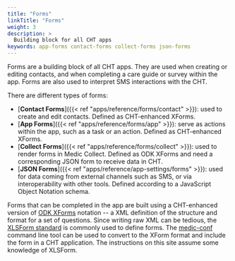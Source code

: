 ```yaml
---
title: "Forms"
linkTitle: "Forms"
weight: 3
description: >
  Building block for all CHT apps
keywords: app-forms contact-forms collect-forms json-forms
---
```


Forms are a building block of all CHT apps. They are used when creating or editing contacts, and when completing a care guide or survey within the app. Forms are also used to interpret SMS interactions with the CHT. 

There are different types of forms:
- [**Contact Forms**]({{< ref "apps/reference/forms/contact" >}}): used to create and edit contacts. Defined as CHT-enhanced XForms.
- [**App Forms**]({{< ref "apps/reference/forms/app" >}}): serve as actions within the app, such as a task or an action. Defined as CHT-enhanced XForms.
- [**Collect Forms**]({{< ref "apps/reference/forms/collect" >}}): used to render forms in Medic Collect. Defined as ODK XForms and need a corresponding JSON form to receive data in CHT.
- [**JSON Forms**]({{< ref "apps/reference/app-settings/forms" >}}): used for data coming from external channels such as SMS, or via interoperability with other tools. Defined according to a JavaScript Object Notation schema.

Forms that can be completed in the app are built using a CHT-enhanced version of [ODK XForms](https://opendatakit.github.io/xforms-spec/) notation -- a XML definition of the structure and format for a set of questions. Since writing raw XML can be tedious, the [XLSForm standard](http://xlsform.org/) is commonly used to define forms. The [medic-conf](https://github.com/medic/medic-conf) command line tool can be used to convert to the XForm format and include the form in a CHT application. The instructions on this site assume some knowledge of XLSForm.